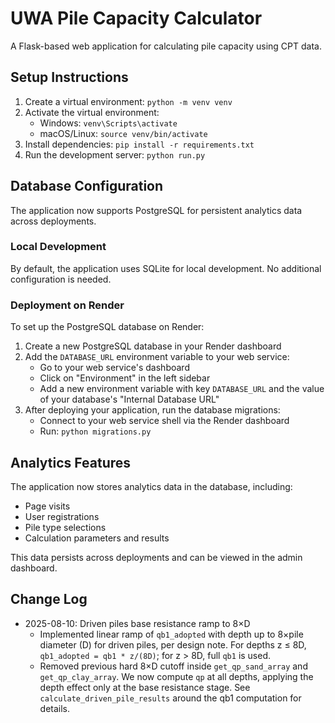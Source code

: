 # UWA Pile Capacity Calculator

A Flask-based web application for calculating pile capacity using CPT data.

## Setup Instructions

1. Create a virtual environment: `python -m venv venv`
2. Activate the virtual environment:
   - Windows: `venv\Scripts\activate`
   - macOS/Linux: `source venv/bin/activate`
3. Install dependencies: `pip install -r requirements.txt`
4. Run the development server: `python run.py`

## Database Configuration

The application now supports PostgreSQL for persistent analytics data across deployments.

### Local Development

By default, the application uses SQLite for local development. No additional configuration is needed.

### Deployment on Render

To set up the PostgreSQL database on Render:

1. Create a new PostgreSQL database in your Render dashboard
2. Add the `DATABASE_URL` environment variable to your web service:
   - Go to your web service's dashboard
   - Click on "Environment" in the left sidebar
   - Add a new environment variable with key `DATABASE_URL` and the value of your database's "Internal Database URL"
3. After deploying your application, run the database migrations:
   - Connect to your web service shell via the Render dashboard
   - Run: `python migrations.py`

## Analytics Features

The application now stores analytics data in the database, including:

- Page visits
- User registrations
- Pile type selections
- Calculation parameters and results

This data persists across deployments and can be viewed in the admin dashboard.

## Change Log

- 2025-08-10: Driven piles base resistance ramp to 8×D
  - Implemented linear ramp of `qb1_adopted` with depth up to 8×pile diameter (D) for driven piles, per design note. For depths z ≤ 8D, `qb1_adopted = qb1 * z/(8D)`; for z > 8D, full `qb1` is used.
  - Removed previous hard 8×D cutoff inside `get_qp_sand_array` and `get_qp_clay_array`. We now compute `qp` at all depths, applying the depth effect only at the base resistance stage. See `calculate_driven_pile_results` around the qb1 computation for details.